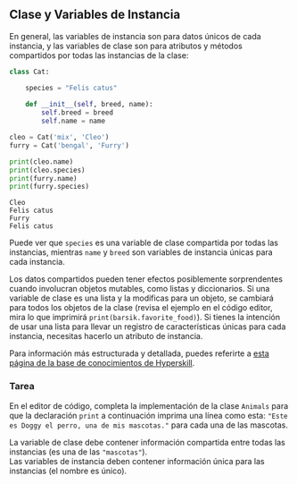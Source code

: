 ## Clase y Variables de Instancia

En general, las variables de instancia son para datos únicos de cada instancia,
y las variables de clase son para atributos y métodos compartidos por todas las instancias de la clase:

```python
class Cat:

    species = "Felis catus"  
    
    def __init__(self, breed, name):
        self.breed = breed  
        self.name = name

cleo = Cat('mix', 'Cleo')
furry = Cat('bengal', 'Furry')

print(cleo.name)
print(cleo.species)
print(furry.name)
print(furry.species)
```

```text
Cleo
Felis catus
Furry
Felis catus
```
Puede ver que `species` es una variable de clase compartida por todas las instancias, mientras
`name` y `breed` son variables de instancia únicas para cada instancia.

Los datos compartidos pueden tener efectos posiblemente sorprendentes cuando involucran objetos mutables,
como listas y diccionarios. Si una variable de clase es una lista y la modificas para
un objeto, se cambiará para todos los objetos de la clase (revisa el ejemplo en el código
editor, mira lo que imprimirá `print(barsik.favorite_food)`). Si tienes la intención de usar una lista para llevar un registro
de características únicas para cada instancia, necesitas hacerlo un atributo de instancia.

Para información más estructurada y detallada, puedes referirte a [esta página de la base de conocimientos de Hyperskill](https://hyperskill.org/learn/step/6677?utm_source=jba&utm_medium=jba_courses_links).

### Tarea
En el editor de código, completa la implementación de la clase `Animals` para que la declaración `print`
a continuación imprima una línea como esta: `"Este es Doggy el perro, una de mis mascotas."` para cada una de las mascotas.

<div class="hint">La variable de clase debe contener información compartida entre todas las instancias (es una de las <code>"mascotas"</code>).</div>
<div class="hint">Las variables de instancia deben contener información única para las instancias (el nombre es único).</div>